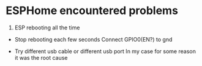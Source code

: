 # ESPHome encountered problems


1. ESP rebooting all the time

-  Stop rebooting each few seconds
Connect GPIO0(EN?) to gnd

- Try different usb cable or different usb port
In my case for some reason it was the root cause
